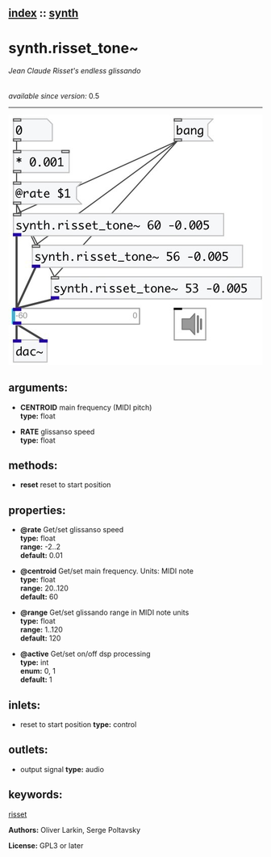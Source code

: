 [index](index.html) :: [synth](category_synth.html)
---

# synth.risset_tone~

###### Jean Claude Risset&#39;s endless glissando

*available since version:* 0.5

---




[![example](../examples/img/synth.risset_tone~.jpg)](../examples/pd/synth.risset_tone~.pd)



## arguments:

* **CENTROID**
main frequency (MIDI pitch)<br>
__type:__ float<br>

* **RATE**
glissanso speed<br>
__type:__ float<br>



## methods:

* **reset**
reset to start position<br>




## properties:

* **@rate** 
Get/set glissanso speed<br>
__type:__ float<br>
__range:__ -2..2<br>
__default:__ 0.01<br>

* **@centroid** 
Get/set main frequency. Units: MIDI note<br>
__type:__ float<br>
__range:__ 20..120<br>
__default:__ 60<br>

* **@range** 
Get/set glissando range in MIDI note units<br>
__type:__ float<br>
__range:__ 1..120<br>
__default:__ 120<br>

* **@active** 
Get/set on/off dsp processing<br>
__type:__ int<br>
__enum:__ 0, 1<br>
__default:__ 1<br>



## inlets:

* reset to start position 
__type:__ control<br>



## outlets:

* output signal
__type:__ audio<br>



## keywords:

[risset](keywords/risset.html)






**Authors:** Oliver Larkin, Serge Poltavsky




**License:** GPL3 or later





